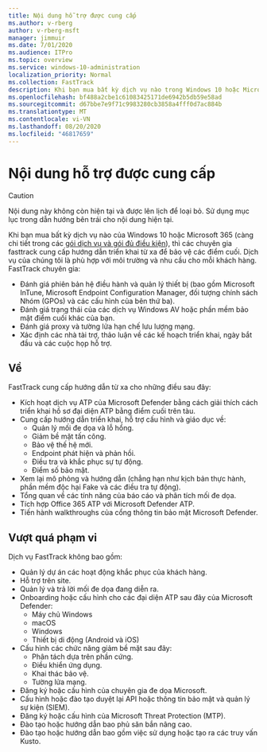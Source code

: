 ```yaml
---
title: Nội dung hỗ trợ được cung cấp
ms.author: v-rberg
author: v-rberg-msft
manager: jimmuir
ms.date: 7/01/2020
ms.audience: ITPro
ms.topic: overview
ms.service: windows-10-administration
localization_priority: Normal
ms.collection: FastTrack
description: Khi bạn mua bất kỳ dịch vụ nào trong Windows 10 hoặc Microsoft 365, các chuyên gia FastTrack đều cung cấp hướng dẫn triển khai từ xa để bảo vệ các điểm cuối. Dịch vụ của chúng tôi là phù hợp với môi trường và nhu cầu cho mỗi khách hàng.
ms.openlocfilehash: bf488a2cbe1c61083425171de6942b5db59e58ad
ms.sourcegitcommit: d67bbe7e9f71c9983280cb3858a4fff0d7ac884b
ms.translationtype: MT
ms.contentlocale: vi-VN
ms.lasthandoff: 08/20/2020
ms.locfileid: "46817659"
---
```

# <a name="assistance-offered"></a>Nội dung hỗ trợ được cung cấp  

> [!CAUTION]
> Nội dung này không còn hiện tại và được lên lịch để loại bỏ. Sử dụng mục lục trong dẫn hướng bên trái cho nội dung hiện tại.

Khi bạn mua bất kỳ dịch vụ nào của Windows 10 hoặc Microsoft 365 (càng chi tiết trong các [gói dịch vụ và gói đủ điều kiện](M365-eligible-services-and-plans.md)), thì các chuyên gia fasttrack cung cấp hướng dẫn triển khai từ xa để bảo vệ các điểm cuối. Dịch vụ của chúng tôi là phù hợp với môi trường và nhu cầu cho mỗi khách hàng. FastTrack chuyên gia:
- Đánh giá phiên bản hệ điều hành và quản lý thiết bị (bao gồm Microsoft InTune, Microsoft Endpoint Configuration Manager, đối tượng chính sách Nhóm (GPOs) và các cấu hình của bên thứ ba).
- Đánh giá trạng thái của các dịch vụ Windows AV hoặc phần mềm bảo mật điểm cuối khác của bạn.
- Đánh giá proxy và tường lửa hạn chế lưu lượng mạng.
- Xác định các nhà tài trợ, thảo luận về các kế hoạch triển khai, ngày bắt đầu và các cuộc họp hỗ trợ.

## <a name="assistance"></a>Về

FastTrack cung cấp hướng dẫn từ xa cho những điều sau đây:
- Kích hoạt dịch vụ ATP của Microsoft Defender bằng cách giải thích cách triển khai hồ sơ đại diện ATP bằng điểm cuối trên tàu.
- Cung cấp hướng dẫn triển khai, hỗ trợ cấu hình và giáo dục về:
    - Quản lý mối đe dọa và lỗ hổng.
    - Giảm bề mặt tấn công.
    - Bảo vệ thế hệ mới.
    - Endpoint phát hiện và phản hồi.
    - Điều tra và khắc phục sự tự động.
    - Điểm số bảo mật.
- Xem lại mô phỏng và hướng dẫn (chẳng hạn như kịch bản thực hành, phần mềm độc hại Fake và các điều tra tự động).
- Tổng quan về các tính năng của báo cáo và phân tích mối đe dọa.
- Tích hợp Office 365 ATP với Microsoft Defender ATP.
- Tiến hành walkthroughs của cổng thông tin bảo mật Microsoft Defender.

## <a name="out-of-scope"></a>Vượt quá phạm vi

Dịch vụ FastTrack không bao gồm:
- Quản lý dự án các hoạt động khắc phục của khách hàng.
- Hỗ trợ trên site.
- Quản lý và trả lời mối đe dọa đang diễn ra.
- Onboarding hoặc cấu hình cho các đại diện ATP sau đây của Microsoft Defender:
   - Máy chủ Windows
   - macOS
   - Windows
   - Thiết bị di động (Android và iOS)
- Cấu hình các chức năng giảm bề mặt sau đây:
    - Phân tách dựa trên phần cứng.
    - Điều khiển ứng dụng.
    - Khai thác bảo vệ.
    - Tường lửa mạng.
- Đăng ký hoặc cấu hình của chuyên gia đe dọa Microsoft.
- Cấu hình hoặc đào tạo duyệt lại API hoặc thông tin bảo mật và quản lý sự kiện (SIEM).
- Đăng ký hoặc cấu hình của Microsoft Threat Protection (MTP).
- Đào tạo hoặc hướng dẫn bao phủ săn bắn nâng cao.
- Đào tạo hoặc hướng dẫn bao gồm việc sử dụng hoặc tạo ra các truy vấn Kusto.
